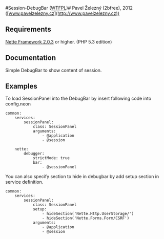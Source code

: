 #Session-DebugBar ([WTFPL](http://en.wikipedia.org/wiki/WTFPL))#
Pavel Železný (2bfree), 2012 ([www.pavelzelezny.cz](http://www.pavelzelezny.cz))

## Requirements ##

[Nette Framework 2.0.3](http://nette.org) or higher. (PHP 5.3 edition)

## Documentation ##
Simple DebugBar to show content of session.

## Examples ##
To load SessionPanel into the DebugBar by insert following code into config.neon
```neon
common:
	services:
		sessionPanel:
			class: SessionPanel
			arguments:
				- @application
				- @session

	nette:
		debugger:
			strictMode: true
			bar:
				- @sessionPanel
```

You can also specify section to hide in debugbar by add setup section in service definition.

```neon
common:
	services:
		sessionPanel:
			class: SessionPanel
			setup:
				- hideSection('Nette.Http.UserStorage/')
				- hideSection('Nette.Forms.Form/CSRF')
			arguments:
				- @application
				- @session
```